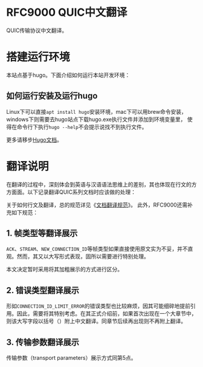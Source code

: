 # RFC9000 QUIC中文翻译

QUIC传输协议中文翻译。

# 搭建运行环境

本站点基于hugo。下面介绍如何运行本站开发环境：

## 如何运行安装及运行hugo

Linux下可以直接`apt install hugo`安装环境，mac下可以用brew命令安装，windows下则需要去hugo站点下载hugo.exe执行文件并添加到环境变量里，
使得在命令行下执行`hugo --help`不会提示说找不到执行文件。

更多请移步[Hugo文档](https://gohugo.io/)。

# 翻译说明

在翻译的过程中，深刻体会到英语与汉语语法思维上的差别，其也体现在行文的方方面面。以下记录翻译QUIC系列文档时应该做的处理：

关于如何行文及翻译，总的规范详见《[文档翻译规范](https://autumnquiche.github.io/Translation_Norms/#Translation_Norms)》。
此外，RFC9000还需补充如下规范：

## 1. 帧类型等翻译展示

`ACK`、`STREAM`、`NEW_CONNECTION_ID`等帧类型如果直接使用原文实为不妥，并不直观。然而，其又以大写形式表现，固所以需要进行特别处理。

本文决定暂时采用将其加粗展示的方式进行区分。

## 2. 错误类型翻译展示

形如`CONNECTION_ID_LIMIT_ERROR`的错误类型也比较麻烦，因其可能细碎地提前引用。因此，需要将其特别考虑。在其正式介绍前，如果首次出现在一个大章节中，则该大写字段以括号（）附上中文翻译。同章节后续再出现则不再附上翻译。

## 3. 传输参数翻译展示

传输参数（transport parameters）展示方式同第5点。
